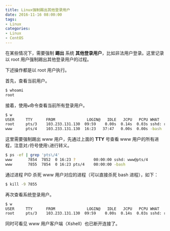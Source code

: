 ```yaml
---
title: Linux强制踢出其他登录用户
date: 2016-11-16 08:00:00
tags:
- Linux
categories:
- Linux
- CentOS
---
```


在某些情况下，需要强制 **踢出** 系统 **其他登录用户**，比如非法用户登录。这里记录以 root 用户强制踢出其他登录用户的过程。<!--more-->

下述操作都是以 root 用户执行。

首先，查看当前用户。

```Bash
$ whoami 
root
```

接着，使用`w`命令查看当前所有登录用户。

```Bash
$ w
USER     TTY      FROM              LOGIN@   IDLE   JCPU   PCPU WHAT
root     pts/3    103.233.131.130  09:59    0.00s  0.14s  0.03s sshd: root[priv]
www      pts/4    103.233.131.130  16:23   37:47   0.00s  0.00s -bash
```

这里需要强制踢出 www 用户，先通过上面的 **TTY** 号查看 www 用户的所有进程，注意对`/`符号使用`\`进行转义。

```Bash
$ ps -ef | grep 'pts\/4'
www       7854  7852  0 16:23 ?        00:00:00 sshd: www@pts/4  
www       7855  7854  0 16:23 pts/4    00:00:00 -bash
```

通过进程 PID 杀死 www 用户对应的进程（可以直接杀死 bash 进程），如下：

```Bash
$ kill -9 7855
```

再次查看系统登录用户。

```Bash
$ w
USER     TTY      FROM              LOGIN@   IDLE   JCPU   PCPU WHAT
root     pts/3    103.233.131.130  09:59    0.00s  0.14s  0.03s sshd: root[priv]
```

同时可看见 www 用户客户端（Xshell）也已断开连接了。

